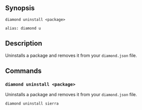 ## Synopsis
```
diamond uninstall <package>

alias: diamond u
```

## Description
  Uninstalls a package and removes it from your `diamond.json` file.


## Commands
### `diamond uninstall <package>`

  Uninstalls a package and removes it from your `diamond.json` file.

```
diamond uninstall sierra
```